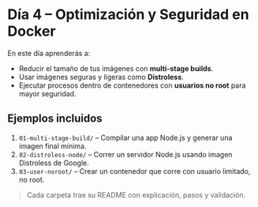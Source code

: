 # Día 4 – Optimización y Seguridad en Docker

En este día aprenderás a:
- Reducir el tamaño de tus imágenes con **multi-stage builds**.
- Usar imágenes seguras y ligeras como **Distroless**.
- Ejecutar procesos dentro de contenedores con **usuarios no root** para mayor seguridad.

## Ejemplos incluidos
1. `01-multi-stage-build/` – Compilar una app Node.js y generar una imagen final mínima.
2. `02-distroless-node/` – Correr un servidor Node.js usando imagen Distroless de Google.
3. `03-user-noroot/` – Crear un contenedor que corre con usuario limitado, no root.

> Cada carpeta trae su README con explicación, pasos y validación.
